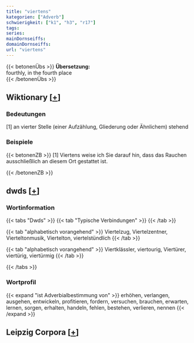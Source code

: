 ```yaml
---
title: "viertens"
kategorien: ["Adverb"]
schwierigkeit: ["k1", "h3", "r17"]
tags:
series:
mainDornseiffs:
domainDornseiffs:
url: "viertens"
---
```


{{< betonenÜbs >}}
**Übersetzung:**  
fourthly, in the fourth place  
{{< /betonenÜbs >}}

## Wiktionary [[+](https://de.wiktionary.org/wiki/viertens)]

### Bedeutungen
[1] an vierter Stelle (einer Aufzählung, Gliederung oder Ähnlichem) stehend  

### Beispiele
{{< betonenZB >}}
[1] Viertens weise ich Sie darauf hin, dass das Rauchen ausschließlich an diesem Ort gestattet ist.  

{{< /betonenZB >}}


## dwds [[+](https://www.dwds.de/wb/viertens)]

### Wortinformation
{{< tabs "Dwds" >}}
{{< tab "Typische Verbindungen" >}}
{{< /tab >}}

{{< tab "alphabetisch vorangehend" >}}
Viertelzug, Viertelzentner, Vierteltonmusik, Viertelton, viertelstündlich
{{< /tab >}}

{{< tab "alphabetisch vorangehend" >}}
Viertklässler, viertourig, Viertürer, viertürig, viertürmig
{{< /tab >}}

{{< /tabs >}}

### Wortprofil
{{< expand "ist Adverbialbestimmung von" >}} erhöhen, verlangen, ausgehen, entwickeln, profitieren, fordern, versuchen, brauchen, erwarten, lernen, sorgen, erhalten, handeln, fehlen, bestehen, verlieren, nennen {{< /expand >}}

## Leipzig Corpora [[+](https://corpora.uni-leipzig.de/en/res?word=viertens&corpusId=deu_newscrawl-public_2018)]

